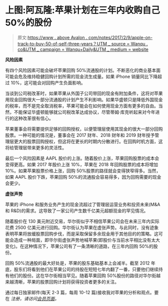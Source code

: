 # 上图:阿瓦隆:苹果计划在三年内收购自己 50%的股份

> 原文:[https://www . above Avalon . com/notes/2017/2/9/apple-on-track-to-buy-50-of-self-three-years？UTM _ source = Wanqu . co&UTM _ campaign = Wanqu+Daily&UTM _ medium = website](https://www.aboveavalon.com/notes/2017/2/9/apple-on-track-to-buy-50-of-itself-in-three-years?utm_source=wanqu.co&utm_campaign=Wanqu+Daily&utm_medium=website)

**风险因素**

有四个风险因素可能会破坏苹果回购 50%流通股的计划。不断恶化的商业基本面可能会危及维持稳健回购计划所需的现金流生成量。如果 iPhone 销量同比下降超过 10%，这可能会对回购产生负面影响。

当谈到公司税改革时，如果苹果从外国子公司带回的现金有附加条件，这将对苹果用现金回购很大一部分流通股的计划产生不利影响。如果华盛顿只是降低外国现金的税率，而不是完全取消税率，苹果可能会在如何使用现金方面有更多的自由。当然，不能保证华盛顿能够就公司税改革达成协议，尽管蒂姆·库克听起来对今年进行的这种改革很有信心。

苹果董事会将需要提供足够的回购授权，以便管理层使用其现金的很大一部分回购股票。一种可能的情况是，董事会在 2017 财年、2018 财年和 2019 财年授予管理层更大的股票回购授权，但这将在更长的时期内分散进行。在回购时机方面，这将给管理层带来更多的灵活性。

最后一个风险因素是 AAPL 股价的上涨。随着股价上涨，苹果回购股票的成本会变得更高。如果 2017 年股价上涨 10%，苹果在 2018 年回购股票的成本将增加 10%。如果苹果股票价格上涨，回购 50%股票的路径就会变得狭窄得多。当然，如果 AAPL 股价下跌，苹果回购 50%的流通股会容易得多，因为回购需要的现金会更少。

**虚张声势**

苹果的 iPhone 和服务业务产生的现金流超过了管理层运营业务和投资未来(M&A 和 R&D)的需求。这导致了一家公司产生数千亿美元超额现金的罕见情况。

随着股价在 130 美元附近交易，华尔街似乎不相信苹果公司会在未来三年内实际花费 2500 亿美元进行回购。华尔街认为苹果在虚张声势。与此同时，没有迹象表明苹果将放缓股票回购步伐，而是采取保留多余现金用于其他目的的策略。这可能会造成一种局面，即华尔街虚张声势地喊苹果(即股价与当前水平相比没有太大变化)。在这种情况下，苹果公司有了一条清晰的道路，在三年内回购 50%的股份。

回购 50%流通股的最大好处是，苹果的股东基础基本上会减半。截至 2012 年底，股东们将看到他们在苹果公司的持股在短短七年内翻了一番，只要他们继续持有他们的股份。这在华尔街相当罕见。随着苹果回购 50%股份的路径对华尔街越来越清晰，苹果的股票回购计划将获得投资者更多的关注。

通过每日独家邮件(每天 2-3 篇，每周 10-12 篇)接收我对苹果的分析和观点。要在 *注册，请访问[会员页面](http://www.aboveavalon.com/membership/)。*